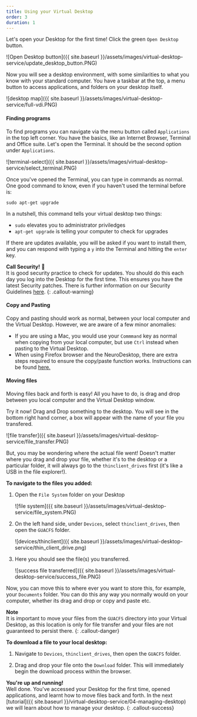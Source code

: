 ```yaml
---
title: Using your Virtual Desktop
order: 3
duration: 1
---
```


Let's open your Desktop for the first time! Click the green `Open Desktop` button.

![Open Desktop button]({{ site.baseurl }}/assets/images/virtual-desktop-service/update_desktop_button.PNG)

Now you will see a desktop environment, with some similarities to what you know with your standard computer. You have a taskbar at the top, a menu button to access applications, and folders on your desktop itself.

![desktop map]({{ site.baseurl }}/assets/images/virtual-desktop-service/full-vdi.PNG)

#### Finding programs

To find programs you can navigate via the menu button called `Applications` in the top left corner. You have the basics, like an Internet Browser, Terminal and Office suite. Let's open the Terminal. It should be the second option under `Applications`.

![terminal-select]({{ site.baseurl }}/assets/images/virtual-desktop-service/select_terminal.PNG)

Once you've opened the Terminal, you can type in commands as normal. One good command to know, even if you haven't used the terminal before is:

```
sudo apt-get upgrade
```

In a nutshell, this command tells your virtual desktop two things:
- `sudo` elevates you to administrator priviledges
- `apt-get upgrade` is telling your computer to check for upgrades

If there are updates available, you will be asked if you want to install them, and you can respond with typing a `y` into the Terminal and hitting the `enter` key.

**Call Security!** 🚨  
It is good security practice to check for updates. You should do this each day you log into the Desktop for the first time. This ensures you have the latest Security patches. There is further information on our Security Guidelines [here](https://support.ehelp.edu.au/a/solutions/articles/6000253768).
{: .callout-warning}

#### Copy and Pasting

Copy and pasting should work as normal, between your local computer and the Virtual Desktop. However, we are aware of a few minor anomalies: 
- If you are using a Mac, you would use your `Commmand` key as normal when copying from your local computer, but use `Ctrl` instead when pasting to the Virtual Desktop.
- When using Firefox browser and the NeuroDesktop, there are extra steps required to ensure the copy/paste function works. Instructions can be found [here.](https://www.neurodesk.org/docs/neurodesktop/troubleshooting/)

#### Moving files

Moving files back and forth is easy! All you have to do, is drag and drop between you local computer and the Virtual Desktop window.

Try it now! Drag and Drop something to the desktop. You will see in the bottom right hand corner, a box will appear with the name of your file you transfered.

![file transfer]({{ site.baseurl }}/assets/images/virtual-desktop-service/file_transfer.PNG)

But, you may be wondering where the actual file went! Doesn't matter where you drag and drop your file, whether it's to the desktop or a particular folder, it will always go to the `thinclient_drives` first (it's like a USB in the file explorer!).

**To navigate to the files you added:**
1. Open the `File System` folder on your Desktop

    ![file system]({{ site.baseurl }}/assets/images/virtual-desktop-service/file_system.PNG)

1. On the left hand side, under `Devices`, select `thinclient_drives`, then open the `GUACFS` folder.

    ![devices/thinclient]({{ site.baseurl }}/assets/images/virtual-desktop-service/thin_client_drive.png)

1. Here you should see the file(s) you transferred.

    ![success file transferred]({{ site.baseurl }}/assets/images/virtual-desktop-service/success_file.PNG)

Now, you can move this to where ever you want to store this, for example, your `Documents` folder. You can do this any way you normally would on your computer, whether its drag and drop or copy and paste etc.

**Note**  
It is important to move your files from the `GUACFS` directory into your Virtual Desktop, as this location is only for file transfer and your files are not guaranteed to persist there.
{: .callout-danger}

**To download a file to your local desktop:**

1. Navigate to `Devices`, `thinclient_drives`, then open the `GUACFS` folder.

1. Drag and drop your file onto the `Download` folder. This will immediately begin the download
   process within the browser.

**You're up and running!**  
Well done. You've accessed your Desktop for the first time, opened applications, and learnt how to move files back and forth. In the next [tutorial]({{ site.baseurl }}/virtual-desktop-service/04-managing-desktop) we will learn about how to manage your desktop.
{: .callout-success}
